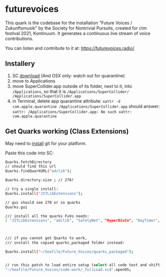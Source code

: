 # futurevoices

This quark is the codebase for the installation "Future Voices / Zukunftsmusik" by the Society for Nontrivial Pursuits, created for ctm festival 2021, Kontinuum. 
It generates a continuous live stream of voice contributions. 

You can listen and contribute to it at: https://futurevoices.radio/

## Installery
1. SC [download](https://supercollider.github.io/download)
 (And OSX only: watch out for quarantine)
2. move to Applications
3. move SuperCollider.app outside of its folder, next to it,
 into `/Applications`, so that it is
	`/Applications/SuperCollider/
	/Applications/SuperCollider.app`
4. in Terminal, delete app quarantine attribute:
`xattr -d com.apple.quarantine /Applications/SuperCollider.app`
should answer:
`xattr: /Applications/SuperCollider.app: No such xattr: com.apple.quarantine`

## Get Quarks working (Class Extensions)

May need to [install](https://git-scm.com/) git for your platform.

Paste this code into SC:
```bash
Quarks.fetchDirectory
// should find this url
Quarks.findQuarkURL("adclib");

Quarks.directory.size ; // 276!

// try a single install:
Quarks.install("JITLibExtensions");

// gui should see 270 or so quarks
Quarks.gui

/// install all the quarks FuVo needs:
[ "JITLibExtensions", "adclib", "SafetyNet", "HyperDisCo", "DayTimer", "postlog", "Bjorklund", "Vowel", "ContextSnake", "Morse" ].do { |name| Quarks.install(name) };



/// if you cannot get Quarks to work,
/// install the copied quarks_packaged folder instead:

Quarks.install("~/Seafile/Future_Voices/quarks_packaged");


// run this patch to load entire setup (select all code text and shift-enter):
"~/Seafile/Future_Voices/code-work/_fullLoad.scd".openOS;

```
